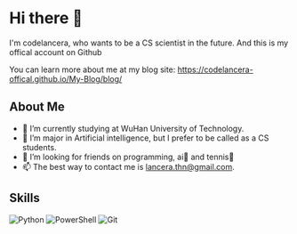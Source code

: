 # Hi there 👋
I'm codelancera, who wants to be a CS scientist in the future. And this is my offical account on Github

You can learn more about me at my blog site: <https://codelancera-offical.github.io/My-Blog/blog/>

## About Me

- 🔭 I’m currently studying at WuHan University of Technology.
- 🌱 I’m major in Artificial intelligence, but I prefer to be called as a CS students.
- 👯 I’m looking for friends on programming, ai🤖 and tennis🎾
- 📫 The best way to contact me is lancera.thn@gmail.com.

## Skills

![Python](https://img.shields.io/badge/-Python-3776AB?style=flat&logo=python&logoColor=white)
![PowerShell](https://img.shields.io/badge/-PowerShell-5391FE?style=flat&logo=powershell&logoColor=white)
![Git](https://img.shields.io/badge/-Git-F05032?style=flat&logo=git&logoColor=white)


<!---
codelancera-offical/codelancera-offical is a ✨ special ✨ repository because its `README.md` (this file) appears on your GitHub profile.
You can click the Preview link to take a look at your changes.
--->
